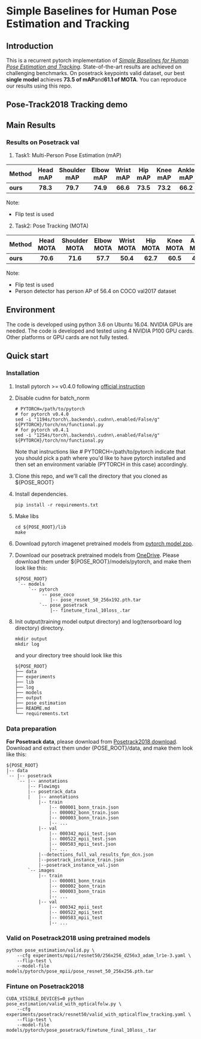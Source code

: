 # Simple Baselines for Human Pose Estimation and Tracking

## Introduction
This is a recurrent pytorch implementation of [*Simple Baselines for Human Pose Estimation and Tracking*](https://arxiv.org/abs/1804.06208). 
State-of-the-art results are achieved on challenging benchmarks. On posetrack keypoints valid dataset, our best **single model** achieves **73.5 of mAP**and**61.1 of MOTA**. You can reproduce our results using this repo.    </br>

## Pose-Track2018 Tracking demo

## Main Results
### Results on Posetrack val
1. Task1: Multi-Person Pose Estimation (mAP)

| Method | Head mAP | Shoulder mAP | Elbow mAP | Wrist mAP | Hip mAP | Knee mAP | Ankle mAP | Total mAP |
|:-------|:-----:|:-------:|:-------:|:-------:|:-------:|:-------:|:-------:|:-------:|
| **ours** | **78.3** | **79.7** | **74.9** | **66.6** | **73.5** | **73.2** | **66.2** | **73.5** |


 Note:
- Flip test is used
2. Task2: Pose Tracking (MOTA)

| Method | Head MOTA | Shoulder MOTA | Elbow MOTA | Wrist MOTA | Hip MOTA | Knee MOTA | Ankle MOTA | Total MOTA | Total MOTP | Prec Total | Rec Total |
|:-------|:-----:|:-------:|:-------:|:-------:|:-------:|:-------:|:-------:|:-------:|:-------:|:-------:|:-------:|
| **ours** | **70.6** | **71.6** | **57.7** | **50.4** | **62.7** | **60.5** | **49.5** | **61.1** | **67.3**| **83.6**| **77.6** |

 Note:
- Flip test is used
- Person detector has person AP of 56.4 on COCO val2017 dataset 

## Environment
The code is developed using python 3.6 on Ubuntu 16.04. NVIDIA GPUs are needed. The code is developed and tested using 4 NVIDIA P100 GPU cards. Other platforms or GPU cards are not fully tested.

## Quick start
### Installation
1. Install pytorch >= v0.4.0 following [official instruction](https://pytorch.org/)
2. Disable cudnn for batch_norm
   ```
   # PYTORCH=/path/to/pytorch
   # for pytorch v0.4.0
   sed -i "1194s/torch\.backends\.cudnn\.enabled/False/g" ${PYTORCH}/torch/nn/functional.py
   # for pytorch v0.4.1
   sed -i "1254s/torch\.backends\.cudnn\.enabled/False/g" ${PYTORCH}/torch/nn/functional.py
   ```
   Note that instructions like # PYTORCH=/path/to/pytorch indicate that you should pick a path where you'd like to have pytorch installed  and then set an environment variable (PYTORCH in this case) accordingly.
1. Clone this repo, and we'll call the directory that you cloned as ${POSE_ROOT}
2. Install dependencies.
   ```
   pip install -r requirements.txt
   ```
3. Make libs
   ```
   cd ${POSE_ROOT}/lib
   make
   ```
3. Download pytorch imagenet pretrained models from [pytorch model zoo](https://pytorch.org/docs/stable/model_zoo.html#module-torch.utils.model_zoo). 
4. Download our posetrack pretrained models from [OneDrive](https://1drv.ms/f/s!Ap3dsRxBx6KvhnZYD1T3UZHvy2xQ). Please download them under ${POSE_ROOT}/models/pytorch, and make them look like this:

   ```
   ${POSE_ROOT}
    `-- models
        `-- pytorch
             -- pose_coco
                |-- pose_resnet_50_256x192.pth.tar
            `-- pose_posetrack
                |-- finetune_final_10loss_.tar

   ```

5. Init output(training model output directory) and log(tensorboard log directory) directory.

   ```
   mkdir output 
   mkdir log
   ```

   and your directory tree should look like this

   ```
   ${POSE_ROOT}
   ├── data
   ├── experiments
   ├── lib
   ├── log
   ├── models
   ├── output
   ├── pose_estimation
   ├── README.md
   └── requirements.txt
   ```
   
### Data preparation
**For Posetrack data**, please download from [Posetrack2018 download](https://posetrack.net/users/download.php).
Download and extract them under {POSE_ROOT}/data, and make them look like this:
```
${POSE_ROOT}
|-- data
`-- |-- posetrack
    `-- |-- annotations
        |-- Flowimgs
        |-- posetrack_data
        |   |-- annotations
            |-- train
                |-- 000001_bonn_train.json
                |-- 000002_bonn_train.json
                |-- 000003_bonn_train.json
                |-- ... 
            |-- val
                |-- 000342_mpii_test.json
                |-- 000522_mpii_test.json
                |-- 000583_mpii_test.json
                |-- ... 
            |--detections_full_val_results_fpn_dcn.json
            |--posetrack_instance_train.json
            |--posetrack_instance_val.json
        `-- images
            |-- train
                |-- 000001_bonn_train
                |-- 000002_bonn_train
                |-- 000003_bonn_train
                |-- ... 
            |-- val
                |-- 000342_mpii_test
                |-- 000522_mpii_test
                |-- 000583_mpii_test
                |-- ... 
```

### Valid on Posetrack2018 using pretrained models

```
python pose_estimation/valid.py \
    --cfg experiments/mpii/resnet50/256x256_d256x3_adam_lr1e-3.yaml \
    --flip-test \
    --model-file models/pytorch/pose_mpii/pose_resnet_50_256x256.pth.tar
```

### Fintune on Posetrack2018 

```
CUDA_VISIBLE_DEVICES=0 python pose_estimation/valid_with_opticalfolw.py \
    --cfg experiments/posetrack/resnet50/valid_with_opticalflow_tracking.yaml \
    --flip-test \
    --model-file    models/pytorch/pose_posetrack/finetune_final_10loss_.tar
```

